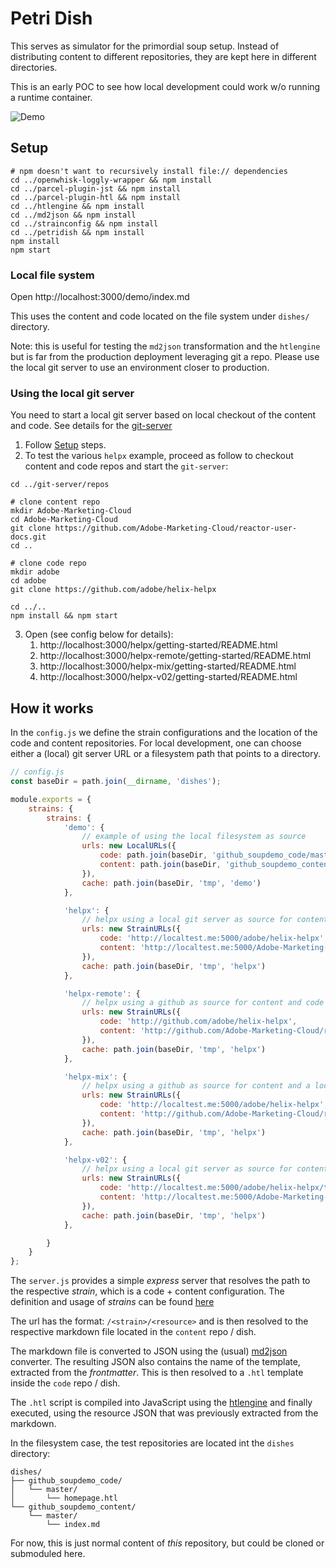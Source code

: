 Petri Dish
==========

This serves as simulator for the primordial soup setup. Instead of distributing content to different repositories, they are kept here in different directories.

This is an early POC to see how local development could work w/o running a runtime container.

![Demo](docs/demo.gif)

Setup
-----------

```
# npm doesn't want to recursively install file:// dependencies 
cd ../openwhisk-loggly-wrapper && npm install
cd ../parcel-plugin-jst && npm install
cd ../parcel-plugin-htl && npm install
cd ../htlengine && npm install
cd ../md2json && npm install
cd ../strainconfig && npm install
cd ../petridish && npm install
npm install
npm start
```

### Local file system

Open http://localhost:3000/demo/index.md

This uses the content and code located on the file system under `dishes/` directory.

Note: this is useful for testing the `md2json` transformation and the `htlengine` but is far from the production deployment leveraging git a repo.
Please use the local git server to use an environment closer to production.

### Using the local git server

 You need to start a local git server based on local checkout of the content and code. See details for the [git-server](../git-server)

1. Follow [Setup](#Setup) steps.
2. To test the various `helpx` example, proceed as follow to checkout content and code repos and start the `git-server`: 

```
cd ../git-server/repos

# clone content repo
mkdir Adobe-Marketing-Cloud
cd Adobe-Marketing-Cloud
git clone https://github.com/Adobe-Marketing-Cloud/reactor-user-docs.git
cd ..

# clone code repo
mkdir adobe
cd adobe
git clone https://github.com/adobe/helix-helpx

cd ../..
npm install && npm start
````

3. Open (see config below for details):
    1. http://localhost:3000/helpx/getting-started/README.html
    1. http://localhost:3000/helpx-remote/getting-started/README.html
    1. http://localhost:3000/helpx-mix/getting-started/README.html
    1. http://localhost:3000/helpx-v02/getting-started/README.html

How it works
------------

In the `config.js` we define the strain configurations and the location of the code and content repositories.
For local development, one can choose either a (local) git server URL or a filesystem path that points to a directory.

```js
// config.js
const baseDir = path.join(__dirname, 'dishes');

module.exports = {
    strains: {
        strains: {
            'demo': {
                // example of using the local filesystem as source
                urls: new LocalURLs({
                    code: path.join(baseDir, 'github_soupdemo_code/master'),
                    content: path.join(baseDir, 'github_soupdemo_content/master')
                }),
                cache: path.join(baseDir, 'tmp', 'demo')
            },

            'helpx': {
                // helpx using a local git server as source for content and code
                urls: new StrainURLs({
                    code: 'http://localtest.me:5000/adobe/helix-helpx',
                    content: 'http://localtest.me:5000/Adobe-Marketing-Cloud/reactor-user-docs'
                }),
                cache: path.join(baseDir, 'tmp', 'helpx')
            },

            'helpx-remote': {
                // helpx using a github as source for content and code
                urls: new StrainURLs({
                    code: 'http://github.com/adobe/helix-helpx',
                    content: 'http://github.com/Adobe-Marketing-Cloud/reactor-user-docs'
                }),
                cache: path.join(baseDir, 'tmp', 'helpx')
            },

            'helpx-mix': {
                // helpx using a github as source for content and a local git server as source for code
                urls: new StrainURLs({
                    code: 'http://localtest.me:5000/adobe/helix-helpx',
                    content: 'http://github.com/Adobe-Marketing-Cloud/reactor-user-docs'
                }),
                cache: path.join(baseDir, 'tmp', 'helpx')
            },

            'helpx-v02': {
                // helpx using a local git server as source for content and code but branch v0.1 (sample release tag) of the code.
                urls: new StrainURLs({
                    code: 'http://localtest.me:5000/adobe/helix-helpx/tree/v0.2',
                    content: 'http://localtest.me:5000/Adobe-Marketing-Cloud/reactor-user-docs/tree/master'
                }),
                cache: path.join(baseDir, 'tmp', 'helpx')
            },

        }
    }
};
```

The `server.js` provides a simple _express_ server that resolves the path to the respective _strain_, which is a 
code + content configuration. The definition and usage of _strains_ can be found [here](https://github.com/adobe/project-helix/blob/master/prototypes/README.md#strains)

The url has the format: `/<strain>/<resource>` and is then resolved to the respective markdown file located in the `content` repo / dish.

The markdown file is converted to JSON using the (usual) [md2json](../md2json) converter. The resulting JSON also contains
the name of the template, extracted from the _frontmatter_. This is then resolved to a `.htl` template inside the `code` repo / dish.

The `.htl` script is compiled into JavaScript using the [htlengine](../htlengine) and finally executed, using the 
resource JSON that was previously extracted from the markdown.

In the filesystem case, the test repositories are located int the  `dishes` directory:

```
dishes/
├── github_soupdemo_code/
│   └── master/
│       └── homepage.htl
└── github_soupdemo_content/
    └── master/
        └── index.md
```

For now, this is just normal content of _this_ repository, but could be cloned or submoduled here.
